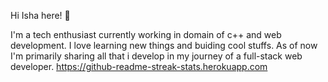 Hi Isha here! 👋

I'm a tech enthusiast currently working in domain of c++ and web development. I love learning new things and buiding cool stuffs.
As of now I'm primarily sharing all that i develop in my journey of a full-stack web developer.
https://github-readme-streak-stats.herokuapp.com
<!--
**ishaaaa8/ishaaaa8** is a ✨ _special_ ✨ repository because its `README.md` (this file) appears on your GitHub profile.

Here are some ideas to get you started:

- 🔭 I’m currently working on ...
- 🌱 I’m currently learning ...
- 👯 I’m looking to collaborate on ...
- 🤔 I’m looking for help with ...
- 💬 Ask me about ...
- 📫 How to reach me: ...
- 😄 Pronouns: ...
- ⚡ Fun fact: ...
-->
